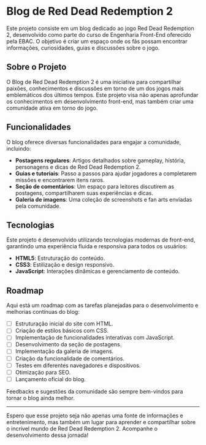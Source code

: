 # Blog de Red Dead Redemption 2

Este projeto consiste em um blog dedicado ao jogo Red Dead Redemption 2, desenvolvido como parte do curso de Engenharia Front-End oferecido pela EBAC. O objetivo é criar um espaço onde os fãs possam encontrar informações, curiosidades, guias e discussões sobre o jogo.

## Sobre o Projeto

O Blog de Red Dead Redemption 2 é uma iniciativa para compartilhar paixões, conhecimentos e discussões em torno de um dos jogos mais emblemáticos dos últimos tempos. Este projeto visa não apenas aprofundar os conhecimentos em desenvolvimento front-end, mas também criar uma comunidade ativa em torno do jogo.

## Funcionalidades

O blog oferece diversas funcionalidades para engajar a comunidade, incluindo:

- **Postagens regulares**: Artigos detalhados sobre gameplay, história, personagens e dicas de Red Dead Redemption 2.
- **Guias e tutoriais**: Passo a passos para ajudar jogadores a completarem missões e encontrarem itens raros.
- **Seção de comentários**: Um espaço para leitores discutirem as postagens, compartilharem suas experiências e dicas.
- **Galeria de imagens**: Uma coleção de screenshots e fan arts enviadas pela comunidade.

## Tecnologias

Este projeto é desenvolvido utilizando tecnologias modernas de front-end, garantindo uma experiência fluida e responsiva para todos os usuários:

- **HTML5**: Estruturação do conteúdo.
- **CSS3**: Estilização e design responsivo.
- **JavaScript**: Interações dinâmicas e gerenciamento de conteúdo.

## Roadmap

Aqui está um roadmap com as tarefas planejadas para o desenvolvimento e melhorias contínuas do blog:

- [ ] Estruturação inicial do site com HTML.
- [ ] Criação de estilos básicos com CSS.
- [ ] Implementação de funcionalidades interativas com JavaScript.
- [ ] Desenvolvimento da seção de postagens.
- [ ] Implementação da galeria de imagens.
- [ ] Criação da funcionalidade de comentários.
- [ ] Testes em diferentes navegadores e dispositivos.
- [ ] Otimização para SEO.
- [ ] Lançamento oficial do blog.

Feedbacks e sugestões da comunidade são sempre bem-vindos para tornar o blog ainda melhor.

---

Espero que esse projeto seja não apenas uma fonte de informações e entretenimento, mas também um lugar para aprender e compartilhar sobre o incrível mundo de Red Dead Redemption 2. Acompanhe o desenvolvimento dessa jornada!


